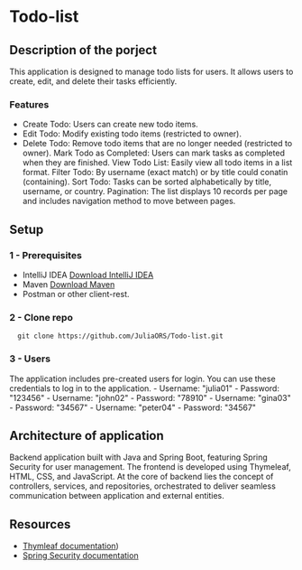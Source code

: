# Todo-list

## Description of the porject
This application is designed to manage todo lists for users. It allows users to create, edit, and delete their tasks efficiently.

### Features
- Create Todo: Users can create new todo items.
- Edit Todo: Modify existing todo items (restricted to owner).
- Delete Todo: Remove todo items that are no longer needed (restricted to owner).
    Mark Todo as Completed: Users can mark tasks as completed when they are finished.
    View Todo List: Easily view all todo items in a list format.
    Filter Todo: By username (exact match) or by title could conatin (containing).
    Sort Todo:  Tasks can be sorted alphabetically by title, username, or country.
    Pagination: The list displays 10 records per page and includes navigation method to move between pages.

## Setup
### 1 - Prerequisites
- IntelliJ IDEA [Download IntelliJ IDEA](https://java.tutorials24x7.com/blog/how-to-install-java-17-on-windows)
- Maven [Download Maven](https://maven.apache.org/download.cgi)
- Postman or other client-rest.

### 2 - Clone repo
```
  git clone https://github.com/JuliaORS/Todo-list.git
```
### 3 - Users
The application includes pre-created users for login. You can use these credentials to log in to the application.
    - Username: "julia01" - Password: "123456"
    - Username: "john02" - Password: "78910"
    - Username: "gina03" - Password: "34567"
    - Username: "peter04" - Password: "34567"
    
## Architecture of application
Backend application built with Java and Spring Boot, featuring Spring Security for user management. The frontend is developed using Thymeleaf, HTML, CSS, and JavaScript. At the core of backend lies the concept of controllers, services, and repositories, orchestrated to deliver seamless communication between application and external entities.

## Resources
  - [Thymleaf documentation](https://www.thymeleaf.org/documentation.html))
  - [Spring Security documentation](https://spring.io/guides/gs/securing-web)
